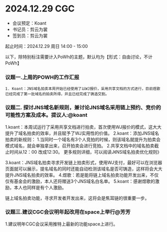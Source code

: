 
# 2024.12.29 CGC


- 会议预定：Koant
- 书记员：剪云为裳
- 签到员：剪云为裳

起止时间：2024.12.29 周日 14:00 - 15:00

以下，除特别标注需要计入PoWh的主题，默认均为【形式：自由讨论，不计PoWh】

### 议题一.上周的POWH的工作汇报
    1. Koant：JNS域名拍卖本周开始已经使用了以WJ报价，采用共享文档的方式进行，目前煜歌已经完成了第一批域名的拍卖所得，并且已经完成了铸造交割。
   
    

### 议题二. 探讨JNS域名新规则，兼讨论JNS域名采用链上预约、竞价的可能性方案及成本。提议人:@koant
   1.koant：本周试运行了采用共享文档进行拍卖，首次使用WJ报价的模式，这大大提升了域名拍卖的效率，并且赋予了WJ实用性的价值。
   2.koant：添加JNS域名拍卖的新规则：
     1.当同时一个域名有3个人竞拍的时候，则该域名就提升为拍卖会模式域名，就会单独拿出来，召开拍卖会进行竞拍。
     2.共享文档中的域名拍卖截止时间从12：00 改成12:30。
     更多规则详细，可以阅读J《NS域名拍卖优化规则》

   3.koant：JNS域名拍卖寻求开发链上拍卖形式，使用WJ支付，最好可以在浏览器页面就可以展示，提名域名的同时还能自动检测该域名是否可铸造，这样将会大大提升JNS域名拍卖的效率。
   4.煜歌：若是能将链上域名拍卖功能开发出来，不仅仅有基金会的激励，本人还将赠送3个JNS域名白名单。
   5.koant：感谢煜歌的激励，本人也同样是有个人激励。

   链上域名拍卖功能，寻求开发者开发出来，这将会是焦耳链的很重要一步。

  
    


### 议题三.建议CGC会议明年起改用在space上举行@芳芳 
   1.建议明年CGC会议采用推特上最新的功能space上进行。
  

    


    
